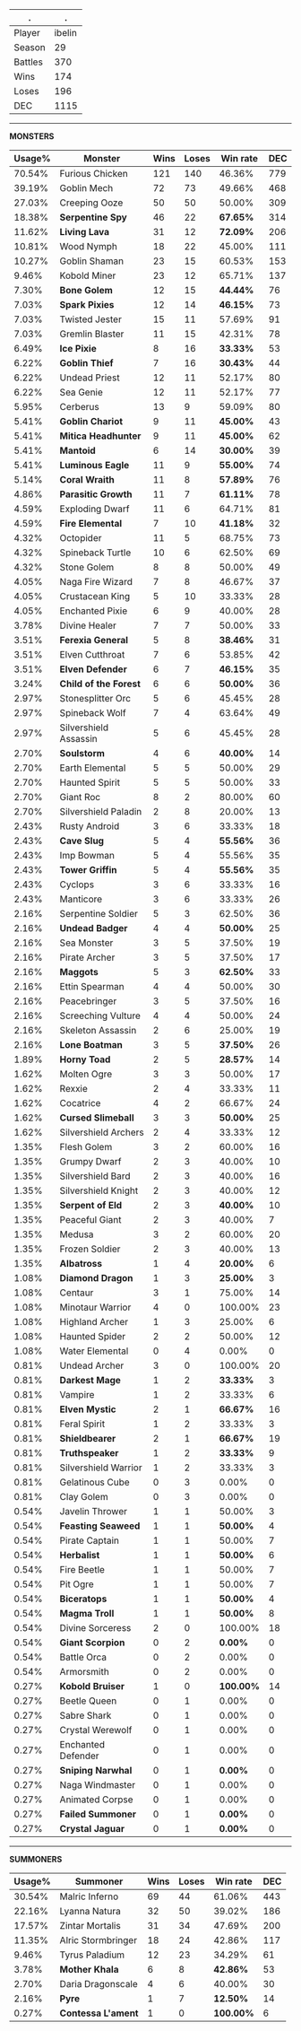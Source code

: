 .|.
|-|-
Player|ibelin
Season|29
Battles|370
Wins|174
Loses|196
DEC|1115

---
**MONSTERS**

Usage%|Monster|Wins|Loses|Win rate|DEC|
-|-|-|-|-|-|
70.54%|Furious Chicken|121|140|46.36%|779|
39.19%|Goblin Mech|72|73|49.66%|468|
27.03%|Creeping Ooze|50|50|50.00%|309|
18.38%|**Serpentine Spy**|46|22|**67.65%**|314|
11.62%|**Living Lava**|31|12|**72.09%**|206|
10.81%|Wood Nymph|18|22|45.00%|111|
10.27%|Goblin Shaman|23|15|60.53%|153|
9.46%|Kobold Miner|23|12|65.71%|137|
7.30%|**Bone Golem**|12|15|**44.44%**|76|
7.03%|**Spark Pixies**|12|14|**46.15%**|73|
7.03%|Twisted Jester|15|11|57.69%|91|
7.03%|Gremlin Blaster|11|15|42.31%|78|
6.49%|**Ice Pixie**|8|16|**33.33%**|53|
6.22%|**Goblin Thief**|7|16|**30.43%**|44|
6.22%|Undead Priest|12|11|52.17%|80|
6.22%|Sea Genie|12|11|52.17%|77|
5.95%|Cerberus|13|9|59.09%|80|
5.41%|**Goblin Chariot**|9|11|**45.00%**|43|
5.41%|**Mitica Headhunter**|9|11|**45.00%**|62|
5.41%|**Mantoid**|6|14|**30.00%**|39|
5.41%|**Luminous Eagle**|11|9|**55.00%**|74|
5.14%|**Coral Wraith**|11|8|**57.89%**|76|
4.86%|**Parasitic Growth**|11|7|**61.11%**|78|
4.59%|Exploding Dwarf|11|6|64.71%|81|
4.59%|**Fire Elemental**|7|10|**41.18%**|32|
4.32%|Octopider|11|5|68.75%|73|
4.32%|Spineback Turtle|10|6|62.50%|69|
4.32%|Stone Golem|8|8|50.00%|49|
4.05%|Naga Fire Wizard|7|8|46.67%|37|
4.05%|Crustacean King|5|10|33.33%|28|
4.05%|Enchanted Pixie|6|9|40.00%|28|
3.78%|Divine Healer|7|7|50.00%|33|
3.51%|**Ferexia General**|5|8|**38.46%**|31|
3.51%|Elven Cutthroat|7|6|53.85%|42|
3.51%|**Elven Defender**|6|7|**46.15%**|35|
3.24%|**Child of the Forest**|6|6|**50.00%**|36|
2.97%|Stonesplitter Orc|5|6|45.45%|28|
2.97%|Spineback Wolf|7|4|63.64%|49|
2.97%|Silvershield Assassin|5|6|45.45%|28|
2.70%|**Soulstorm**|4|6|**40.00%**|14|
2.70%|Earth Elemental|5|5|50.00%|29|
2.70%|Haunted Spirit|5|5|50.00%|33|
2.70%|Giant Roc|8|2|80.00%|60|
2.70%|Silvershield Paladin|2|8|20.00%|13|
2.43%|Rusty Android|3|6|33.33%|18|
2.43%|**Cave Slug**|5|4|**55.56%**|36|
2.43%|Imp Bowman|5|4|55.56%|35|
2.43%|**Tower Griffin**|5|4|**55.56%**|35|
2.43%|Cyclops|3|6|33.33%|16|
2.43%|Manticore|3|6|33.33%|26|
2.16%|Serpentine Soldier|5|3|62.50%|36|
2.16%|**Undead Badger**|4|4|**50.00%**|25|
2.16%|Sea Monster|3|5|37.50%|19|
2.16%|Pirate Archer|3|5|37.50%|17|
2.16%|**Maggots**|5|3|**62.50%**|33|
2.16%|Ettin Spearman|4|4|50.00%|30|
2.16%|Peacebringer|3|5|37.50%|16|
2.16%|Screeching Vulture|4|4|50.00%|24|
2.16%|Skeleton Assassin|2|6|25.00%|19|
2.16%|**Lone Boatman**|3|5|**37.50%**|26|
1.89%|**Horny Toad**|2|5|**28.57%**|14|
1.62%|Molten Ogre|3|3|50.00%|17|
1.62%|Rexxie|2|4|33.33%|11|
1.62%|Cocatrice|4|2|66.67%|24|
1.62%|**Cursed Slimeball**|3|3|**50.00%**|25|
1.62%|Silvershield Archers|2|4|33.33%|12|
1.35%|Flesh Golem|3|2|60.00%|16|
1.35%|Grumpy Dwarf|2|3|40.00%|10|
1.35%|Silvershield Bard|2|3|40.00%|16|
1.35%|Silvershield Knight|2|3|40.00%|12|
1.35%|**Serpent of Eld**|2|3|**40.00%**|10|
1.35%|Peaceful Giant|2|3|40.00%|7|
1.35%|Medusa|3|2|60.00%|20|
1.35%|Frozen Soldier|2|3|40.00%|13|
1.35%|**Albatross**|1|4|**20.00%**|6|
1.08%|**Diamond Dragon**|1|3|**25.00%**|3|
1.08%|Centaur|3|1|75.00%|14|
1.08%|Minotaur Warrior|4|0|100.00%|23|
1.08%|Highland Archer|1|3|25.00%|6|
1.08%|Haunted Spider|2|2|50.00%|12|
1.08%|Water Elemental|0|4|0.00%|0|
0.81%|Undead Archer|3|0|100.00%|20|
0.81%|**Darkest Mage**|1|2|**33.33%**|3|
0.81%|Vampire|1|2|33.33%|6|
0.81%|**Elven Mystic**|2|1|**66.67%**|16|
0.81%|Feral Spirit|1|2|33.33%|3|
0.81%|**Shieldbearer**|2|1|**66.67%**|19|
0.81%|**Truthspeaker**|1|2|**33.33%**|9|
0.81%|Silvershield Warrior|1|2|33.33%|3|
0.81%|Gelatinous Cube|0|3|0.00%|0|
0.81%|Clay Golem|0|3|0.00%|0|
0.54%|Javelin Thrower|1|1|50.00%|3|
0.54%|**Feasting Seaweed**|1|1|**50.00%**|4|
0.54%|Pirate Captain|1|1|50.00%|7|
0.54%|**Herbalist**|1|1|**50.00%**|6|
0.54%|Fire Beetle|1|1|50.00%|7|
0.54%|Pit Ogre|1|1|50.00%|7|
0.54%|**Biceratops**|1|1|**50.00%**|4|
0.54%|**Magma Troll**|1|1|**50.00%**|8|
0.54%|Divine Sorceress|2|0|100.00%|18|
0.54%|**Giant Scorpion**|0|2|**0.00%**|0|
0.54%|Battle Orca|0|2|0.00%|0|
0.54%|Armorsmith|0|2|0.00%|0|
0.27%|**Kobold Bruiser**|1|0|**100.00%**|14|
0.27%|Beetle Queen|0|1|0.00%|0|
0.27%|Sabre Shark|0|1|0.00%|0|
0.27%|Crystal Werewolf|0|1|0.00%|0|
0.27%|Enchanted Defender|0|1|0.00%|0|
0.27%|**Sniping Narwhal**|0|1|**0.00%**|0|
0.27%|Naga Windmaster|0|1|0.00%|0|
0.27%|Animated Corpse|0|1|0.00%|0|
0.27%|**Failed Summoner**|0|1|**0.00%**|0|
0.27%|**Crystal Jaguar**|0|1|**0.00%**|0|

---
**SUMMONERS**

Usage%|Summoner|Wins|Loses|Win rate|DEC|
-|-|-|-|-|-|
30.54%|Malric Inferno|69|44|61.06%|443|
22.16%|Lyanna Natura|32|50|39.02%|186|
17.57%|Zintar Mortalis|31|34|47.69%|200|
11.35%|Alric Stormbringer|18|24|42.86%|117|
9.46%|Tyrus Paladium|12|23|34.29%|61|
3.78%|**Mother Khala**|6|8|**42.86%**|53|
2.70%|Daria Dragonscale|4|6|40.00%|30|
2.16%|**Pyre**|1|7|**12.50%**|14|
0.27%|**Contessa L'ament**|1|0|**100.00%**|6|
